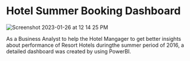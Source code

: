 
# Hotel Summer Booking Dashboard

![Screenshot 2023-01-26 at 12 14 25 PM](https://user-images.githubusercontent.com/82135370/214903645-9e5a3de4-7ccd-41c7-83d7-300f8035339f.png)

As a Business Analyst to help the Hotel Mangager to get better insights about performance of Resort Hotels duringthe summer period of 2016, a detailed dashboard was created by using PowerBI.
